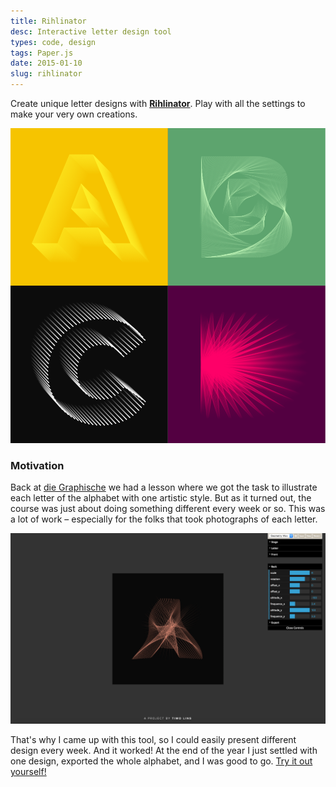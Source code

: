 ```yaml
---
title: Rihlinator
desc: Interactive letter design tool
types: code, design
tags: Paper.js
date: 2015-01-10
slug: rihlinator
---
```


Create unique letter designs with [**Rihlinator**](https://rihlinator.timo.sh). Play with all the settings to make your very own creations.

![Example designs](./assets/rihlinator-examples.png)

### Motivation

Back at [die Graphische](http://www.graphische.net) we had a lesson where we got the task to illustrate each letter of the alphabet with one artistic style. But as it turned out, the course was just about doing something different every week or so. This was a lot of work – especially for the folks that took photographs of each letter.

<div class="screenshot-wrapper">

![Screenshot of PS Tunnel Photoshop extension](./assets/rihlinator-screenshot.png)

</div>

That's why I came up with this tool, so I could easily present different design every week. And it worked! At the end of the year I just settled with one design, exported the whole alphabet, and I was good to go. [Try it out yourself!](https://rihlinator.timo.sh)
